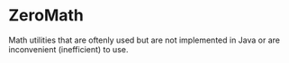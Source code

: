 # ZeroMath
Math utilities that are oftenly used but are not implemented in Java or are inconvenient (inefficient) to use.
